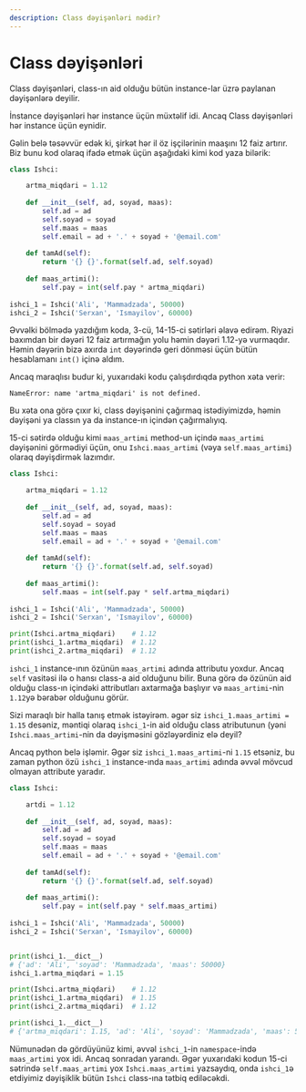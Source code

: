 ```yaml
---
description: Class dəyişənləri nədir?
---
```


# Class dəyişənləri

Class dəyişənləri, class-ın aid olduğu bütün instance-lar üzrə paylanan dəyişənlərə deyilir.

İnstance dəyişənləri hər instance üçün müxtəlif idi. Ancaq Class dəyişənləri hər instance üçün eynidir.

Gəlin belə təsəvvür edək ki, şirkət hər il öz işçilərinin maaşını 12 faiz artırır. Biz bunu kod olaraq ifadə etmək üçün aşağıdaki kimi kod yaza bilərik:

```python
class Ishci:

    artma_miqdari = 1.12
    
    def __init__(self, ad, soyad, maas):
        self.ad = ad
        self.soyad = soyad
        self.maas = maas
        self.email = ad + '.' + soyad + '@email.com'
        
    def tamAd(self):
        return '{} {}'.format(self.ad, self.soyad)
        
    def maas_artimi():
        self.pay = int(self.pay * artma_miqdari)
        
ishci_1 = Ishci('Ali', 'Mammadzada', 50000)
ishci_2 = Ishci('Serxan', 'Ismayilov', 60000)
```

Əvvəlki bölmədə yazdığım koda, 3-cü, 14-15-ci sətirləri əlavə edirəm. Riyazi baxımdan bir dəyəri 12 faiz artırmağın yolu həmin dəyəri 1.12-yə vurmaqdır. Həmin dəyərin bizə axırda `int` dəyərində geri dönməsi üçün bütün hesablamanı `int()` içinə aldım.

Ancaq maraqlısı budur ki, yuxarıdaki kodu çalışdırdıqda python xəta verir:

```text
NameError: name 'artma_miqdari' is not defined.
```

 Bu xəta ona görə çıxır ki, class dəyişənini çağırmaq istədiyimizdə, həmin dəyişəni ya classın ya da instance-ın içindən çağırmalıyıq. 

15-ci sətirdə olduğu kimi `maas_artimi` method-un içində `maas_artimi` dəyişənini görmədiyi üçün, onu `Ishci.maas_artimi` \(vəya `self.maas_artimi`\) olaraq dəyişdirmək lazımdır.

```python
class Ishci:

    artma_miqdari = 1.12
    
    def __init__(self, ad, soyad, maas):
        self.ad = ad
        self.soyad = soyad
        self.maas = maas
        self.email = ad + '.' + soyad + '@email.com'
        
    def tamAd(self):
        return '{} {}'.format(self.ad, self.soyad)
        
    def maas_artimi():
        self.maas = int(self.pay * self.artma_miqdari)
        
ishci_1 = Ishci('Ali', 'Mammadzada', 50000)
ishci_2 = Ishci('Serxan', 'Ismayilov', 60000)

print(Ishci.artma_miqdari)    # 1.12
print(ishci_1.artma_miqdari)  # 1.12
print(ishci_2.artma_miqdari)  # 1.12
```

`ishci_1` instance-ının özünün `maas_artimi` adında attributu yoxdur. Ancaq `self` vasitəsi ilə o hansı class-a aid olduğunu bilir. Buna görə də özünün aid olduğu class-ın içindəki attributları axtarmağa başlıyır və `maas_artimi`-nin `1.12`yə bərabər olduğunu görür.

Sizi maraqlı bir halla tanış etmək istəyirəm. əgər siz `ishci_1.maas_artimi = 1.15` desəniz, məntiqi olaraq `ishci_1`-in aid olduğu  class atributunun \(yəni `Ishci.maas_artimi`-nin da dəyişməsini gözləyərdiniz elə deyil?

Ancaq python belə işləmir. Əgər siz `ishci_1.maas_artimi`-ni `1.15` etsəniz, bu zaman python özü `ishci_1` instance-ında `maas_artimi` adında əvvəl mövcud olmayan attribute yaradır. 

```python
class Ishci:

    artdi = 1.12
    
    def __init__(self, ad, soyad, maas):
        self.ad = ad
        self.soyad = soyad
        self.maas = maas
        self.email = ad + '.' + soyad + '@email.com'
        
    def tamAd(self):
        return '{} {}'.format(self.ad, self.soyad)
        
    def maas_artimi():
        self.pay = int(self.pay * self.maas_artimi)
        
ishci_1 = Ishci('Ali', 'Mammadzada', 50000)
ishci_2 = Ishci('Serxan', 'Ismayilov', 60000)


print(ishci_1.__dict__)
# {'ad': 'Ali', 'soyad': 'Mammadzada', 'maas': 50000}
ishci_1.artma_miqdari = 1.15

print(Ishci.artma_miqdari)    # 1.12
print(ishci_1.artma_miqdari)  # 1.15
print(ishci_2.artma_miqdari)  # 1.12

print(ishci_1.__dict__) 
# {'artma_miqdari': 1.15, 'ad': 'Ali', 'soyad': 'Mammadzada', 'maas': 50000}
```

Nümunədən də gördüyünüz kimi, əvvəl  `ishci_1`-in `namespace`-ində `maas_artimi` yox idi. Ancaq sonradan yarandı. Əgər yuxarıdaki kodun 15-ci sətrində `self.maas_artimi` yox `Ishci.maas_artimi` yazsaydıq, onda `ishci_1`ə etdiyimiz dəyişiklik bütün `Ishci` class-ına tətbiq ediləcəkdi.

